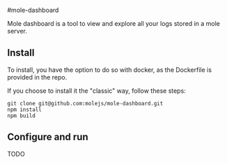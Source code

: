 #mole-dashboard

Mole dashboard is a tool to view and explore all your logs stored in a mole server.


## Install

To install, you have the option to do so with docker, as the Dockerfile is provided in the repo.

If you choose to install it the "classic" way, follow these steps:

```
git clone git@github.com:molejs/mole-dashboard.git
npm install
npm build
```

## Configure and run

TODO